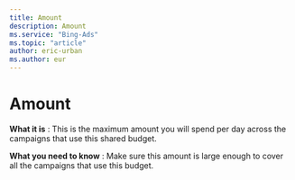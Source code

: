 ```yaml
---
title: Amount
description: Amount
ms.service: "Bing-Ads"
ms.topic: "article"
author: eric-urban
ms.author: eur
---
```


# Amount

**What it is** : This is the maximum amount you will spend per day across the campaigns that use this shared budget.

**What you need to know** : Make sure this amount is large enough to cover all the campaigns that use this budget.


